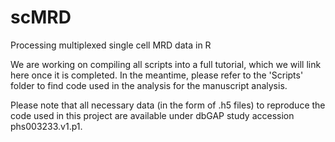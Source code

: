 # scMRD
Processing multiplexed single cell MRD data in R

We are working on compiling all scripts into a full tutorial, which we will link here once it is completed. In the meantime, please refer to the 'Scripts' folder to find code used in the analysis for the manuscript analysis. 

Please note that all necessary data (in the form of .h5 files) to reproduce the code used in this project are available under dbGAP study accession phs003233.v1.p1. 

